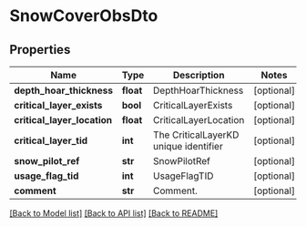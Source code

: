 # SnowCoverObsDto

## Properties
Name | Type | Description | Notes
------------ | ------------- | ------------- | -------------
**depth_hoar_thickness** | **float** | DepthHoarThickness | [optional] 
**critical_layer_exists** | **bool** | CriticalLayerExists | [optional] 
**critical_layer_location** | **float** | CriticalLayerLocation | [optional] 
**critical_layer_tid** | **int** | The CriticalLayerKD unique identifier | [optional] 
**snow_pilot_ref** | **str** | SnowPilotRef | [optional] 
**usage_flag_tid** | **int** | UsageFlagTID | [optional] 
**comment** | **str** | Comment. | [optional] 

[[Back to Model list]](../README.md#documentation-for-models) [[Back to API list]](../README.md#documentation-for-api-endpoints) [[Back to README]](../README.md)


